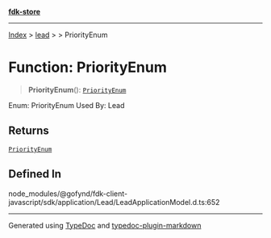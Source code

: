 [**fdk-store**](../../../README.md)
***

[Index](../../../API.md) > [lead](../../README.md) > [<internal>](../README.md) > PriorityEnum

# Function: PriorityEnum

> **PriorityEnum**(): [`PriorityEnum`](../type-aliases/type-alias.PriorityEnum.md)

Enum: PriorityEnum Used By: Lead

## Returns

[`PriorityEnum`](../type-aliases/type-alias.PriorityEnum.md)

## Defined In

node\_modules/@gofynd/fdk-client-javascript/sdk/application/Lead/LeadApplicationModel.d.ts:652

***
Generated using [TypeDoc](https://typedoc.org/) and [typedoc-plugin-markdown](https://www.npmjs.com/package/typedoc-plugin-markdown)
